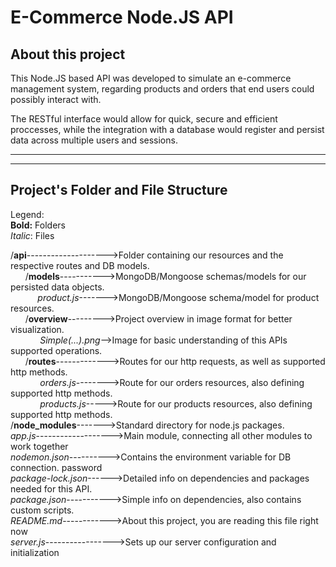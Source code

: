 # E-Commerce Node.JS API


## About this project

<p>This Node.JS based API was developed to simulate an e-commerce management system, regarding products and orders that end users could possibly interact with.</p>
<p>The RESTful interface would allow for quick, secure and efficient proccesses, while the integration with a database would register and persist data across multiple users and sessions.</p>
<hr><hr>

## Project's Folder and File Structure

Legend:  
**Bold:** Folders  
*Italic*: Files


/**api**-------------------->Folder containing our resources and the respective routes and DB models.  
&nbsp;&nbsp;&nbsp;&nbsp;&nbsp;&nbsp;/**models**----------->MongoDB/Mongoose schemas/models for our persisted data objects.  
&nbsp;&nbsp;&nbsp;&nbsp;&nbsp;&nbsp;&nbsp;&nbsp;&nbsp;&nbsp;&nbsp;*product.js*------->MongoDB/Mongoose schema/model for product resources.  
&nbsp;&nbsp;&nbsp;&nbsp;&nbsp;&nbsp;/**overview**--------->Project overview in image format for better visualization.  
&nbsp;&nbsp;&nbsp;&nbsp;&nbsp;&nbsp;&nbsp;&nbsp;&nbsp;&nbsp;&nbsp;&nbsp;*Simple(...).png*-->Image for basic understanding of this APIs supported operations.  
&nbsp;&nbsp;&nbsp;&nbsp;&nbsp;&nbsp;/**routes**------------->Routes for our http requests, as well as supported http methods.  
&nbsp;&nbsp;&nbsp;&nbsp;&nbsp;&nbsp;&nbsp;&nbsp;&nbsp;&nbsp;&nbsp;&nbsp;*orders.js*-------->Route for our orders resources, also defining supported http methods.  
&nbsp;&nbsp;&nbsp;&nbsp;&nbsp;&nbsp;&nbsp;&nbsp;&nbsp;&nbsp;&nbsp;&nbsp;*products.js*----->Route for our products resources, also defining supported http methods.  
/**node_modules**------->Standard directory for node.js packages.  
*app.js*------------------->Main module, connecting all other modules to work together  
*nodemon.json*---------->Contains the environment variable for DB connection. password  
*package-lock.json*------>Detailed info on dependencies and packages needed for this API.  
*package.json*----------->Simple info on dependencies, also contains custom scripts.  
*README.md*------------>About this project, you are reading this file right now  
*server.js*----------------->Sets up our server configuration and initialization

